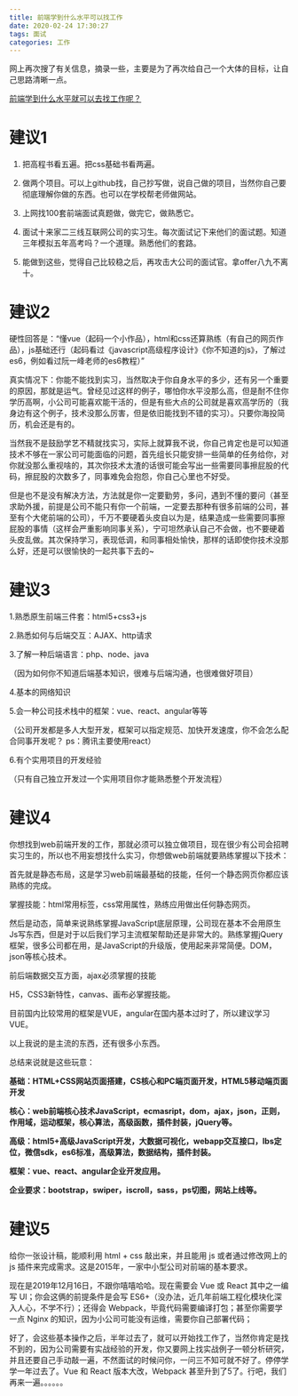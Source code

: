 ```yaml
---
title: 前端学到什么水平可以找工作
date: 2020-02-24 17:30:27
tags: 面试
categories: 工作
---
```


网上再次搜了有关信息，摘录一些，主要是为了再次给自己一个大体的目标，让自己思路清晰一点。

[前端学到什么水平就可以去找工作呢？](<https://www.zhihu.com/question/267007928?sort=created>)

# 建议1

1. 把高程书看五遍。把css基础书看两遍。

2. 做两个项目。可以上github找，自己抄写做，说自己做的项目，当然你自己要彻底理解你做的东西。也可以在学校帮老师做网站。

3. 上网找100套前端面试真题做，做完它，做熟悉它。

4. 面试十来家二三线互联网公司的实习生。每次面试记下来他们的面试题。知道三年模拟五年高考吗？一个道理。熟悉他们的套路。

5. 能做到这些，觉得自己比较稳之后，再攻击大公司的面试官。拿offer八九不离十。

# 建议2

硬性回答是：“懂vue（起码一个小作品），html和css还算熟练（有自己的网页作品），js基础还行（起码看过《javascript高级程序设计》《你不知道的js》，了解过es6，例如看过阮一峰老师的es6教程）”

真实情况下：你能不能找到实习，当然取决于你自身水平的多少，还有另一个重要的原因，那就是运气。曾经见过这样的例子，哪怕你水平没那么高，但是耐不住你学历高啊，小公司可能喜欢能干活的，但是有些大点的公司就是喜欢高学历的（我身边有这个例子，技术没那么厉害，但是依旧能找到不错的实习）。只要你海投简历，机会还是有的。

当然我不是鼓励学艺不精就找实习，实际上就算我不说，你自己肯定也是可以知道技术不够在一家公司可能面临的问题，首先组长只能安排一些简单的任务给你，对你就没那么重视啥的，其次你技术太渣的话很可能会写出一些需要同事擦屁股的代码，擦屁股的次数多了，同事难免会抱怨，你自己心里也不好受。

但是也不是没有解决方法，方法就是你一定要勤劳，多问，遇到不懂的要问（甚至求助外援，前提是公司不能只有你一个前端，一定要去那种有很多前端的公司，甚至有个大佬前端的公司），千万不要硬着头皮自以为是，结果造成一些需要同事擦屁股的事情（这样会严重影响同事关系），宁可坦然承认自己不会做，也不要硬着头皮乱做。其次保持学习，表现低调，和同事相处愉快，那样的话即使你技术没那么好，还是可以很愉快的一起共事下去的~

# 建议3

1.熟悉原生前端三件套：html5+css3+js

2.熟悉如何与后端交互：AJAX、http请求

3.了解一种后端语言：php、node、java

（因为如何你不知道后端基本知识，很难与后端沟通，也很难做好项目）

4.基本的网络知识

5.会一种公司技术栈中的框架：vue、react、angular等等

（公司开发都是多人大型开发，框架可以指定规范、加快开发速度，你不会怎么配合同事开发呢？ ps：腾讯主要使用react）

6.有个实用项目的开发经验

（只有自己独立开发过一个实用项目你才能熟悉整个开发流程）

# 建议4

你想找到web前端开发的工作，那就必须可以独立做项目，现在很少有公司会招聘实习生的，所以也不用妄想找什么实习，你想做web前端就要熟练掌握以下技术：

首先就是静态布局，这是学习web前端最基础的技能，任何一个静态网页你都应该熟练的完成。

掌握技能：html常用标签，css常用属性，熟练应用做出任何静态网页。

然后是动态，简单来说熟练掌握JavaScript底层原理，公司现在基本不会用原生Js写东西，但是对于以后我们学习主流框架帮助还是非常大的。熟练掌握jQuery框架，很多公司都在用，是JavaScript的升级版，使用起来非常简便。DOM，json等核心技术。

前后端数据交互方面，ajax必须掌握的技能

H5，CSS3新特性，canvas、画布必掌握技能。

目前国内比较常用的框架是VUE，angular在国内基本过时了，所以建议学习VUE。

以上我说的是主流的东西，还有很多小东西。

总结来说就是这些玩意：

**基础：HTML+CSS网站页面搭建，CS核心和PC端页面开发，HTML5移动端页面开发**

**核心：web前端核心技术JavaScript，ecmasript，dom，ajax，json，正则，作用域，运动框架，核心算法，高级函数，插件封装，jQuery等。**

**高级：html5+高级JavaScript开发，大数据可视化，webapp交互接口，lbs定位，微信sdk，es6标准，高级算法，数据结构，插件封装。**

**框架：vue、react、angular企业开发应用。**

**企业要求：bootstrap，swiper，iscroll，sass，ps切图，网站上线等。**

# 建议5

给你一张设计稿，能顺利用 html + css 敲出来，并且能用 js 或者通过修改网上的 js 插件来完成需求。这是2015年，一家中小型公司对前端的基本要求。

现在是2019年12月16日，不跟你嘻嘻哈哈。现在需要会 Vue 或 React 其中之一编写 UI；你会这俩的前提条件是会写 ES6+（没办法，近几年前端工程化模块化深入人心，不学不行）；还得会 Webpack，毕竟代码需要编译打包；甚至你需要学一点 Nginx 的知识，因为小公司可能没有运维，需要你自己部署代码；

好了，会这些基本操作之后，半年过去了，就可以开始找工作了，当然你肯定是找不到的，因为公司需要有实战经验的开发，你又要网上找实战例子一顿分析研究，并且还要自己手动敲一遍，不然面试的时候问你，一问三不知可就不好了。停停学学一年过去了。Vue 和 React 版本大改，Webpack 甚至升到了5了。行吧，我们再来一遍。。。。。。

